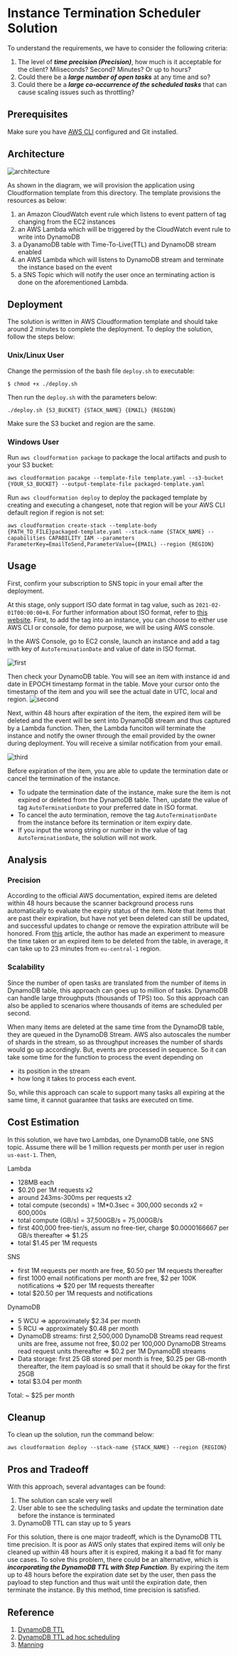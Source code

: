 # Instance Termination Scheduler Solution

To understand the requirements, we have to consider the following criteria:
1. The level of ***time precision (Precision)***, how much is it acceptable for the client? Miliseconds? Second? Minutes? Or up to hours?
2. Could there be a ***large number of open tasks*** at any time and so?
3. Could there be a ***large co-occurrence of the scheduled tasks*** that can cause scaling issues such as throttling?

## Prerequisites
Make sure you have [AWS CLI](https://docs.aws.amazon.com/cli/latest/userguide/install-cliv2.html) configured and Git installed.

## Architecture
![architecture](./static/architecture.png)

As shown in the diagram, we will provision the application using Cloudformation template from this directory. The template provisions the resources as below:
1. an Amazon CloudWatch event rule which listens to event pattern of tag changing from the EC2 instances
2. an AWS Lambda which will be triggered by the CloudWatch event rule to write into DynamoDB
3. a DyanamoDB table with Time-To-Live(TTL) and DynamoDB stream enabled
4. an AWS Lambda which will listens to DynamoDB stream and terminate the instance based on the event 
5. a SNS Topic which will notify the user once an terminating action is done on the aforementioned Lambda. 

## Deployment
The solution is written in AWS Cloudformation template and should take around 2 minutes to complete the deployment. To deploy the solution, follow the steps below:

### Unix/Linux User
Change the permission of the bash file `deploy.sh` to executable:

```
$ chmod +x ./deploy.sh
```
Then run the `deploy.sh` with the parameters below:
```
./deploy.sh {S3_BUCKET} {STACK_NAME} {EMAIL} {REGION}
```
Make sure the S3 bucket and region are the same.

### Windows User
Run `aws cloudformation package` to package the local artifacts and push to your S3 bucket:
```
aws cloudformation pacakge --template-file template.yaml --s3-bucket {YOUR_S3_BUCKET} --output-template-file packaged-template.yaml
```
Run `aws cloudformation deploy` to deploy the packaged template by creating and executing a changeset, note that region will be your AWS CLI default region if region is not set:
```
aws cloudformation create-stack --template-body {PATH_TO_FILE}packaged-template.yaml --stack-name {STACK_NAME} --capabilities CAPABILITY_IAM --parameters ParameterKey=EmailToSend,ParameterValue={EMAIL} --region {REGION}
```

## Usage
First, confirm your subscription to SNS topic in your email after the deployment.

At this stage, only support ISO date format in tag value, such as `2021-02-01T00:00:00+8`. For further information about ISO format, refer to [ this website](https://www.w3.org/TR/NOTE-datetime). First, to add the tag into an instance, you can choose to either use AWS CLI or console, for demo purpose, we will be using AWS console. 

In the AWS Console, go to EC2 consle, launch an instance and add a tag with key of `AutoTerminationDate` and value of date in ISO format. 

![first](./static/first_step.png)

Then check your DynamoDB table. You will see an item with instance id and date in EPOCH timestamp format in the table. Move your cursor onto the timestamp of the item and you will see the actual date in UTC, local and region. 
![second](./static/second_step.png)

Next, within 48 hours after expiration of the item, the expired item will be deleted and the event will be sent into DynamoDB stream and thus captured by a Lambda function. Then, the Lambda funciton will terminate the instance and notify the owner through the email provided by the owner during deployment. You will receive a similar notification from your email.

![third](./static/third_step.png)

Before expiration of the item, you are able to update the termination date or cancel the termination of the instance. 
- To udpate the termination date of the instance, make sure the item is not expired or deleted from the DynamoDB table. Then, update the value of tag `AutoTerminationDate` to your preferred date in ISO format. 
- To cancel the auto termination, remove the tag `AutoTerminationDate` from the instance before its termination or item expiry date.
- If you input the wrong string or number in the value of tag `AutoTerminationDate`, the solution will not work.
## Analysis
### Precision
According to the official AWS documentation, expired items are deleted within 48 hours because the scanner background process runs automatically to evaluate the expiry status of the item. Note that items that are past their expiration, but have not yet been deleted can still be updated, and successful updates to change or remove the expiration attribute will be honored. 
From [this](https://theburningmonk.com/2019/03/dynamodb-ttl-as-an-ad-hoc-scheduling-mechanism/) article, the author has made an experiment to measure the time taken or an expired item to be deleted from the table, in average, it can take up to 23 minutes from `eu-central-1` region.

### Scalability
Since the number of open tasks are translated from the number of items in DynamoDB table, this approach can goes up to million of tasks. DynamoDB can handle large throughputs (thousands of TPS) too. So this approach can also be applied to scenarios where thousands of items are scheduled per second.

When many items are deleted at the same time from the DynamoDB table, they are queued in the DynamoDB Stream. AWS also autoscales the number of shards in the stream, so as throughput increases the number of shards would go up accordingly. But, events are processed in sequence. So it can take some time for the function to process the event depending on 
- its position in the stream
- how long it takes to process each event.

So, while this approach can scale to support many tasks all expiring at the same time, it cannot guarantee that tasks are executed on time.

## Cost Estimation

In this solution, we have two Lambdas, one DynamoDB table, one SNS topic. Assume there will be 1 million requests per month per user in region `us-east-1`. Then,

Lambda 
- 128MB each
- $0.20 per 1M requests x2 
- around 243ms-300ms per requests x2
- total compute (seconds) = 1M*0.3sec = 300,000 seconds x2 = 600,000s
- total compute (GB/s) = 37,500GB/s = 75,000GB/s
- first 400,000 free-tier/s, assum no free-tier, charge $0.0000166667 per GB/s thereafter => $1.25
- total $1.45 per 1M requests

SNS 
- first 1M requests per month are free, $0.50 per 1M requests thereafter
- first 1000 email notifications per month are free, $2 per 100K notifications => $20 per 1M requests thereafter
- total $20.50 per 1M requests and notifications

DynamoDB
-  5 WCU => approximately $2.34 per month
-  5 RCU => approximately $0.48 per month
- DynamoDB streams: first 2,500,000 DynamoDB Streams read request units are free, assume not free, $0.02 per 100,000 DynamoDB Streams read request units thereafter => $0.2 per 1M DynamoDB streams
- Data storage: first 25 GB stored per month is free, $0.25 per GB-month thereafter, the item payload is so small that it should be okay for the first 25GB
- total $3.04 per month

Total: ~ $25 per month
## Cleanup
To clean up the solution, run the command below:
```
aws cloudformation deploy --stack-name {STACK_NAME} --region {REGION}
```
## Pros and Tradeoff
With this approach, several advantages can be found:
1. The solution can scale very well
2. User able to see the scheduling tasks and update the termination date before the instance is terminated
3. DynamoDB TTL can stay up to 5 years


For this solution, there is one major tradeoff, which is the DynamoDB TTL time precision. It is poor as AWS only states that expired items will only be cleaned up within 48 hours after it is expired, making it a bad fit for many use cases. To solve this problem, there could be an alternative, which is ***incorporating the DynamoDB TTL with Step Function***. By expiring the item up to 48 hours before the expiration date set by the user, then pass the payload to step function and thus wait until the expiration date, then terminate the instance. By this method, time precision is satisfied.


## Reference
1. [DynamoDB TTL](https://docs.aws.amazon.com/amazondynamodb/latest/developerguide/howitworks-ttl.html#:~:text=TTL%20typically%20deletes%20expired%20items,you%20must%20filter%20them%20out.)
2. [DynamoDB TTL ad hoc scheduling](https://theburningmonk.com/2019/03/dynamodb-ttl-as-an-ad-hoc-scheduling-mechanism/)
3. [Manning](https://livebook.manning.com/book/serverless-architectures-on-aws-second-edition/chapter-7/v-6/116)

